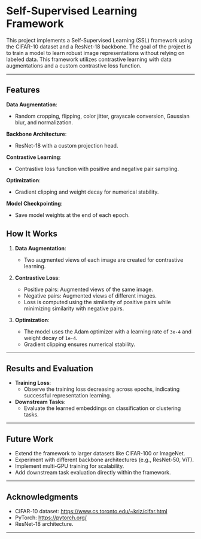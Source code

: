 # Self-Supervised Learning Framework

This project implements a Self-Supervised Learning (SSL) framework using the CIFAR-10 dataset and a ResNet-18 backbone. The goal of the project is to train a model to learn robust image representations without relying on labeled data. This framework utilizes contrastive learning with data augmentations and a custom contrastive loss function.

---

## **Features**
**Data Augmentation**:

- Random cropping, flipping, color jitter, grayscale conversion, Gaussian blur, and normalization.
  
**Backbone Architecture**:
  
- ResNet-18 with a custom projection head.
  
**Contrastive Learning**:
  
- Contrastive loss function with positive and negative pair sampling.

**Optimization**:
  
- Gradient clipping and weight decay for numerical stability.
  
**Model Checkpointing**:

 - Save model weights at the end of each epoch.


## **How It Works**
1. **Data Augmentation**:
   - Two augmented views of each image are created for contrastive learning.

2. **Contrastive Loss**:
   - Positive pairs: Augmented views of the same image.
   - Negative pairs: Augmented views of different images.
   - Loss is computed using the similarity of positive pairs while minimizing similarity with negative pairs.

3. **Optimization**:
   - The model uses the Adam optimizer with a learning rate of `3e-4` and weight decay of `1e-4`.
   - Gradient clipping ensures numerical stability.

---

## **Results and Evaluation**
- **Training Loss**:
  - Observe the training loss decreasing across epochs, indicating successful representation learning.
- **Downstream Tasks**:
  - Evaluate the learned embeddings on classification or clustering tasks.

---

## **Future Work**
- Extend the framework to larger datasets like CIFAR-100 or ImageNet.
- Experiment with different backbone architectures (e.g., ResNet-50, ViT).
- Implement multi-GPU training for scalability.
- Add downstream task evaluation directly within the framework.

---

## **Acknowledgments**
- CIFAR-10 dataset: https://www.cs.toronto.edu/~kriz/cifar.html
- PyTorch: https://pytorch.org/
- ResNet-18 architecture.

---
